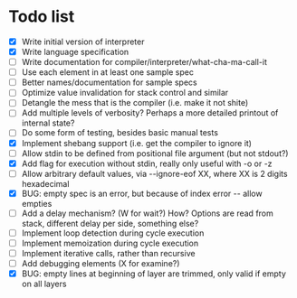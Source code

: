 # Todo list
- [x] Write initial version of interpreter
- [x] Write language specification
- [ ] Write documentation for compiler/interpreter/what-cha-ma-call-it
- [ ] Use each element in at least one sample spec
- [ ] Better names/documentation for sample specs
- [ ] Optimize value invalidation for stack control and similar
- [ ] Detangle the mess that is the compiler (i.e. make it not shite)
- [ ] Add multiple levels of verbosity? Perhaps a more detailed printout of internal state?
- [ ] Do some form of testing, besides basic manual tests
- [x] Implement shebang support (i.e. get the compiler to ignore it)
- [ ] Allow stdin to be defined from positional file argument (but not stdout?)
- [x] Add flag for execution without stdin, really only useful with -o or -z
- [ ] Allow arbitrary default values, via --ignore-eof XX, where XX is 2 digits hexadecimal
- [x] BUG: empty spec is an error, but because of index error -- allow empties
- [ ] Add a delay mechanism? (W for wait?) How? Options are read from stack, different delay per side, something else?
- [ ] Implement loop detection during cycle execution
- [ ] Implement memoization during cycle execution
- [ ] Implement iterative calls, rather than recursive
- [ ] Add debugging elements (X for examine?)
- [x] BUG: empty lines at beginning of layer are trimmed, only valid if empty on all layers

